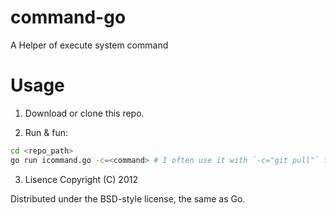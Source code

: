 command-go
==========

A Helper of execute system command 

# Usage

1. Download or clone this repo.

2. Run & fun:
```bash
cd <repo_path>
go run icommand.go -c=<command> # I often use it with `-c="git pull"` for pulling the content in subdir from git repo. 
```

3. Lisence
Copyright (C) 2012

Distributed under the BSD-style license, the same as Go.